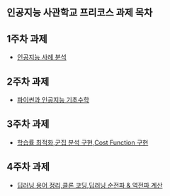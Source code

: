 인공지능 사관학교 프리코스 과제 목차
--------------------------------------------
1주차 과제
--------------------------------------------
* [인공지능 사례 분석](https://colab.research.google.com/drive/1wLRs9tIPLOmjRf3u_9ZHO36kvtH412H1)

2주차 과제
--------------------------------------------
* [파이썬과 인공지능 기초수학](https://colab.research.google.com/drive/1wLRs9tIPLOmjRf3u_9ZHO36kvtH412H1)

3주차 과제
---------------------------------------------
* [학습률 최적화,군집 분석 구현,Cost Function 구현](https://colab.research.google.com/drive/1cYRi5PnWpkEGRngxfqcXNQW_H3Ync7nw)

4주차 과제
---------------------------------------------
* [딥러닝 용어 정리,클론 코딩,딥러닝 순전파 & 역전파 계산](https://colab.research.google.com/drive/1YRIVJCiJasLrgX1G_EcqfHZ0yCIEiFGN#scrollTo=BgavfvqiWxBU)
